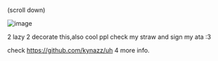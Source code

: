 

(scroll down)

![image](https://github.com/user-attachments/assets/8a401285-f48c-4dc1-8220-29d576b7a7f4)



2 lazy 2 decorate this,also cool ppl check my straw and sign my ata :3

check https://github.com/kynazz/uh 4 more info.
